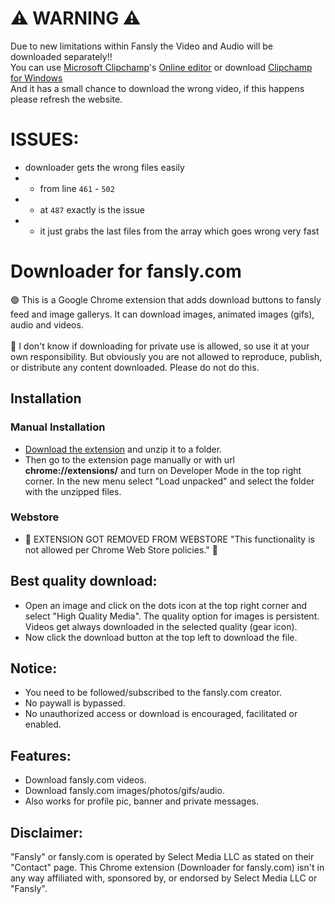 # ⚠ WARNING ⚠

Due to new limitations within Fansly the Video and Audio will be downloaded separately!!<br/>
You can use [Microsoft Clipchamp](https://clipchamp.com/en/)'s [Online editor](https://clipchamp.com/en/video-editor/) or download [Clipchamp for Windows](https://clipchamp.com/en/windows-video-editor/)<br/>
And it has a small chance to download the wrong video, if this happens please refresh the website.

# ISSUES:

- downloader gets the wrong files easily
- - from line `461` - `502`
- - at `487` exactly is the issue
- - it just grabs the last files from the array which goes wrong very fast

# Downloader for fansly.com

🟢 This is a Google Chrome extension that adds download buttons to fansly feed and image gallerys. It can download images, animated images (gifs), audio and videos.<br><br>
🔴 I don't know if downloading for private use is allowed, so use it at your own responsibility. But obviously you are not allowed to reproduce, publish, or distribute any content downloaded. Please do not do this.

## Installation

### Manual Installation

- <a href="https://github.com/Motyldrogi/fansly-downloader/releases/latest" target="_blank">Download the extension</a> and unzip it to a folder.
- Then go to the extension page manually or with url **chrome://extensions/** and turn on Developer Mode in the top right corner. In the new menu select "Load unpacked" and select the folder with the unzipped files.

### Webstore

- 🔴 EXTENSION GOT REMOVED FROM WEBSTORE "This functionality is not allowed per Chrome Web Store policies." 🔴

## Best quality download:

- Open an image and click on the dots icon at the top right corner and select "High Quality Media". The quality option for images is persistent. Videos get always downloaded in the selected quality (gear icon).
- Now click the download button at the top left to download the file.

## Notice:

- You need to be followed/subscribed to the fansly.com creator.
- No paywall is bypassed.
- No unauthorized access or download is encouraged, facilitated or enabled.

## Features:

- Download fansly.com videos.
- Download fansly.com images/photos/gifs/audio.
- Also works for profile pic, banner and private messages.

## Disclaimer:

"Fansly" or fansly.com is operated by Select Media LLC as stated on their "Contact" page. This Chrome extension (Downloader for fansly.com) isn't in any way affiliated with, sponsored by, or endorsed by Select Media LLC or "Fansly".
